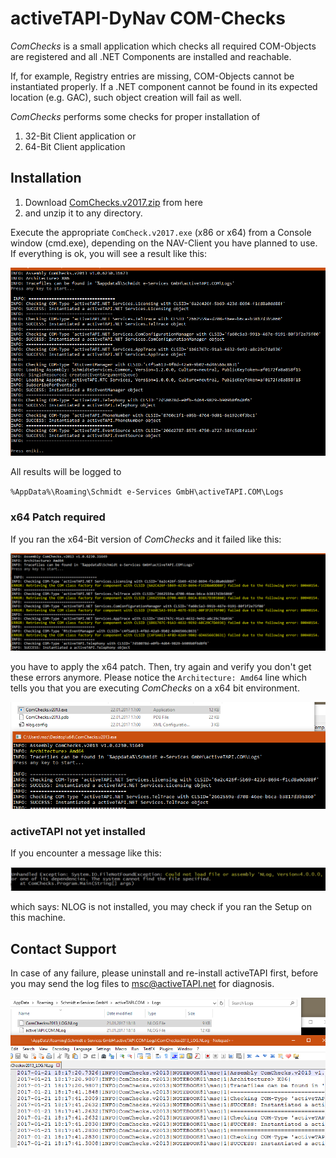 # activeTAPI-DyNav COM-Checks

*ComChecks* is a small application which checks all required COM-Objects are registered and all .NET Components are installed and reachable. 

If, for example, Registry entries are missing, COM-Objects cannot be instantiated properly. If a .NET component cannot be found in its expected location (e.g. GAC), such object creation will fail as well. 

*ComChecks* performs some checks for proper installation of

1) 32-Bit Client application or
2) 64-Bit Client application


## Installation

1. Download [ComChecks.v2017.zip](../ComChecks.v2017.zip) from here 
2. and unzip it to any directory. 

Execute the appropriate `ComCheck.v2017.exe`  (x86 or x64) from a Console window (cmd.exe), depending on the NAV-Client you have planned to use. If everything is ok, you will see a result like this:

![C:\Users\Public\Documents\Sync\Daten\_bitbucket\activeTAPI.v2013\Navision\src\SetupTools\doc\img\comchecks_sucess.png](img/comchecks_sucess.png)

All results will be logged to 

`%AppData%\Roaming\Schmidt e-Services GmbH\activeTAPI.COM\Logs`

### x64 Patch required

If you ran the x64-Bit version of *ComChecks* and it failed like this:

![C:\Users\Public\Documents\Sync\Daten\_bitbucket\activeTAPI.v2013\Navision\src\SetupTools\doc\img\comchecks_fail.png.png](img/comchecks_fail.png)

you have to apply the x64 patch. Then, try again and verify you don't get these errors anymore. Please notice the `Architecture: Amd64` line which tells you that you are executing *ComChecks* on a x64 bit environment.

![img\comchecks_x64sucess.png.png](img/comchecks_x64sucess.png)

### activeTAPI not yet installed

If you encounter a message like this:

![](img/actnotinstalled.png)

which says: NLOG is not installed, you may check if you ran the Setup on this machine.

## Contact Support

In case of any failure, please uninstall and re-install activeTAPI first, before you may send the log files to [msc@activeTAPI.net](mailto:msc@activeTAPI.net) for diagnosis.

![img\comchecks_results_log.png](img/comchecks_results_log.png)



